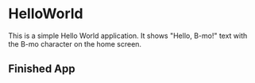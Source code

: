 # HelloWorld

This is a simple Hello World application. It shows "Hello, B-mo!" text with the B-mo character on the home screen.

## Finished App


